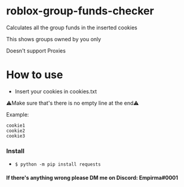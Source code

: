 # roblox-group-funds-checker

Calculates all the group funds in the inserted cookies

This shows groups owned by you only

Doesn't support Proxies

# How to use

- Insert your cookies in cookies.txt

⚠️Make sure that's there is no empty line at the end⚠️

Example:
```
cookie1
cookie2
cookie3
```

### Install

- ``$ python -m pip install requests``


#### If there's anything wrong please DM me on Discord: Empirma#0001

